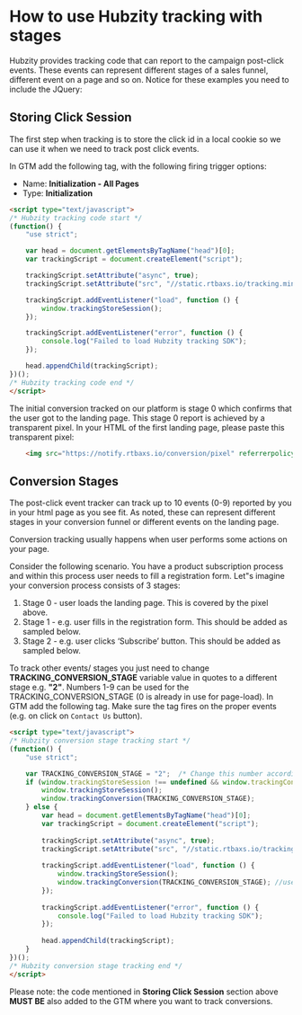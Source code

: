 # How to use Hubzity tracking with stages

Hubzity provides tracking code that can report to the campaign post-click events. These events can represent different stages of a sales funnel, different event on a page and so on.
Notice for these examples you need to include the JQuery:
<script src="https://ajax.googleapis.com/ajax/libs/jquery/1.7.1/jquery.min.js" type="text/javascript"></script>

## Storing Click Session

The first step when tracking is to store the click id in a local cookie so we can use it when we need to track post click events. 

In GTM add the following tag, with the following firing trigger options:

* Name: **Initialization - All Pages**
* Type: **Initialization**

```html
<script type="text/javascript">
/* Hubzity tracking code start */
(function() {
    "use strict";

    var head = document.getElementsByTagName("head")[0];
    var trackingScript = document.createElement("script");

    trackingScript.setAttribute("async", true);
    trackingScript.setAttribute("src", "//static.rtbaxs.io/tracking.min.js?ts=" + new Date().getTime());

    trackingScript.addEventListener("load", function () {
        window.trackingStoreSession();
    });

    trackingScript.addEventListener("error", function () {
        console.log("Failed to load Hubzity tracking SDK");
    });

    head.appendChild(trackingScript);
})();
/* Hubzity tracking code end */
</script>
```

The initial conversion tracked on our platform is stage 0 which confirms that the user got to the landing page. This stage 0 report is achieved by a transparent pixel. In your HTML <body> of the first landing page, please paste this transparent pixel:
```html
    <img src="https://notify.rtbaxs.io/conversion/pixel" referrerpolicy="no-referrer-when-downgrade" type="image/gif" />
```
    
## Conversion Stages

The post-click event tracker can track up to 10 events (0-9) reported by you in your html page as you see fit. As noted, these can represent different stages in your conversion funnel or different events on the landing page.

Conversion tracking usually happens when user performs some actions on your page.

Consider the following scenario. You have a product subscription process and within this process user needs to fill a registration form. Let"s imagine your conversion process consists of 3 stages:

1. Stage 0 - user loads the landing page. This is covered by the pixel above.
2. Stage 1 - e.g. user fills in the registration form. This should be added as sampled below.
3. Stage 2 - e.g. user clicks ‘Subscribe’ button. This should be added as sampled below.

To track other events/ stages you just need to change **TRACKING_CONVERSION_STAGE** variable value in quotes to a different stage e.g. **"2"**.
Numbers 1-9 can be used for the TRACKING_CONVERSION_STAGE (0 is already in use for page-load).
In GTM add the following tag. Make sure the tag fires on the proper events (e.g. on click on `Contact Us` button). 

```html
<script type="text/javascript">
/* Hubzity conversion stage tracking start */
(function() {
    "use strict";

    var TRACKING_CONVERSION_STAGE = "2";  /* Change this number according to the stage to be reported upon page load */
    if (window.trackingStoreSession !== undefined && window.trackingConversion !== undefined) {
        window.trackingStoreSession();
        window.trackingConversion(TRACKING_CONVERSION_STAGE);
    } else {
        var head = document.getElementsByTagName("head")[0];
        var trackingScript = document.createElement("script");
        
        trackingScript.setAttribute("async", true);
        trackingScript.setAttribute("src", "//static.rtbaxs.io/tracking.min.js?ts=" + new Date().getTime());
        
        trackingScript.addEventListener("load", function () {
            window.trackingStoreSession();
            window.trackingConversion(TRACKING_CONVERSION_STAGE); //use this in each following pages in case you want to track their loading
        });
        
        trackingScript.addEventListener("error", function () {
            console.log("Failed to load Hubzity tracking SDK");
        });
        
        head.appendChild(trackingScript);
    }
})();
/* Hubzity conversion stage tracking end */
</script>
```

Please note: the code mentioned in **Storing Click Session** section above **MUST BE** also added to the GTM where you want to track conversions.
